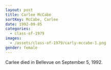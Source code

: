 ```yaml
---
layout: post
title: Carlee McCabe
sortKey: McCabe, Carlee
date: 1992-09-05
categories:
  - class-of-1979
images:
  - /assets/class-of-1979/carly-mccabe-1.png
gender: female
---
```


Carlee died in Bellevue on September 5, 1992.

